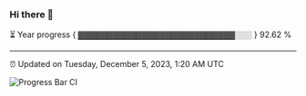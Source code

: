 ### Hi there 👋

⏳ Year progress { ▓▓▓▓▓▓▓▓▓▓▓▓▓▓▓▓▓▓▓▓▓▓▓▓▓▓▓░░░ } 92.62 %

---

⏰ Updated on Tuesday, December 5, 2023, 1:20 AM UTC

![Progress Bar CI](https://github.com/arthurbuhl/arthurbuhl/workflows/Progress%20Bar%20CI/badge.svg)
